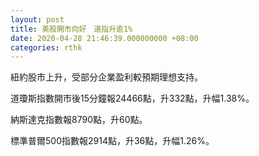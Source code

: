 ```yaml
---
layout: post
title: 美股開市向好　道指升逾1%
date: 2020-04-28 21:46:39.000000000 +08:00
categories: rthk
---
```


紐約股市上升，受部分企業盈利較預期理想支持。

道瓊斯指數開市後15分鐘報24466點，升332點，升幅1.38%。

納斯達克指數報8790點，升60點。

標準普爾500指數報2914點，升36點，升幅1.26%。
